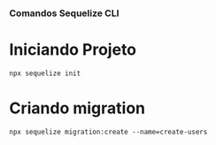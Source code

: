 ### Comandos Sequelize CLI

# Iniciando Projeto
```
npx sequelize init
```

# Criando migration
```
npx sequelize migration:create --name=create-users
```


